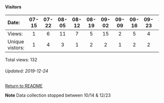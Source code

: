 #### Visitors
Date:   |         07-15   |       07-22   |       08-05   |       08-12   |       08-19   |       09-02   |       09-09   |  09-16  |  09-23  |  10-07  |  10-14  |  12-09  |  12-16  |  12-23
|:---   |:---:    |:---:  |:---:  |:---:  |:---:  |:---:  |:---:  |:---:  |:---:  |:---:  |:---:  |:---:  |:---:  |:---:
Views:  |         1       |       6       |       11      |       7       |       5       |       15      |       2       |  5      |  4      |  17     |  22     |  1      |  2      |  34
Unique  vistors:  |       1       |       4       |       3       |       1       |       2       |       2       |       1  |      2  |      2  |      5  |      3  |      1  |      2  |      2

Total views: 132
###### Updated: 2019-12-24

[Return to README](https://github.com/BradleyA/user-files/blob/master/README.md#traffic)

**Note**  Data collection stopped between 10/14 & 12/23
